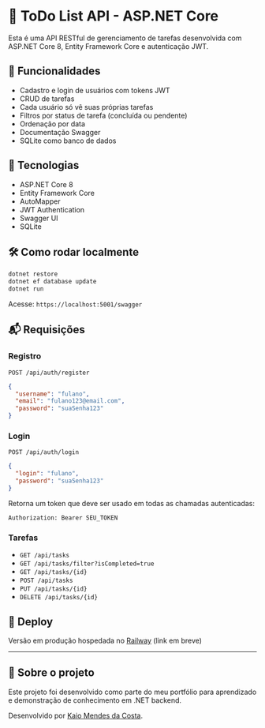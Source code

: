 # 📝 ToDo List API - ASP.NET Core

Esta é uma API RESTful de gerenciamento de tarefas desenvolvida com ASP.NET Core 8, Entity Framework Core e autenticação JWT.

## 🔐 Funcionalidades

- Cadastro e login de usuários com tokens JWT
- CRUD de tarefas
- Cada usuário só vê suas próprias tarefas
- Filtros por status de tarefa (concluída ou pendente)
- Ordenação por data
- Documentação Swagger
- SQLite como banco de dados

## 📂 Tecnologias

- ASP.NET Core 8
- Entity Framework Core
- AutoMapper
- JWT Authentication
- Swagger UI
- SQLite

## 🛠️ Como rodar localmente

```bash
dotnet restore
dotnet ef database update
dotnet run
```

Acesse: `https://localhost:5001/swagger`

## 📬 Requisições

### Registro

`POST /api/auth/register`

```json
{
  "username": "fulano",
  "email": "fulano123@email.com",
  "password": "suaSenha123"
}
```

### Login

`POST /api/auth/login`

```json
{
  "login": "fulano",
  "password": "suaSenha123"
}
```

Retorna um token que deve ser usado em todas as chamadas autenticadas:

```
Authorization: Bearer SEU_TOKEN
```

### Tarefas

- `GET /api/tasks`
- `GET /api/tasks/filter?isCompleted=true`
- `GET /api/tasks/{id}`
- `POST /api/tasks`
- `PUT /api/tasks/{id}`
- `DELETE /api/tasks/{id}`

## 🚀 Deploy

Versão em produção hospedada no [Railway](https://railway.app/) (link em breve)

---

## 📌 Sobre o projeto

Este projeto foi desenvolvido como parte do meu portfólio para aprendizado e demonstração de conhecimento em .NET backend.

Desenvolvido por [Kaio Mendes da Costa](https://github.com/Mango-Soda).
